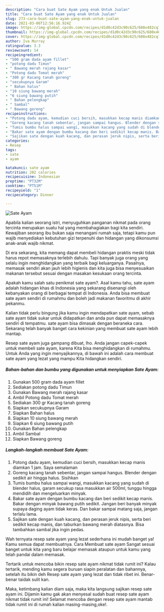 ```yaml
---
description: "Cara buat Sate Ayam yang enak Untuk Jualan"
title: "Cara buat Sate Ayam yang enak Untuk Jualan"
slug: 273-cara-buat-sate-ayam-yang-enak-untuk-jualan
date: 2021-03-06T12:56:16.924Z
image: https://img-global.cpcdn.com/recipes/d1d0c42d3c90c625/680x482cq70/sate-ayam-foto-resep-utama.jpg
thumbnail: https://img-global.cpcdn.com/recipes/d1d0c42d3c90c625/680x482cq70/sate-ayam-foto-resep-utama.jpg
cover: https://img-global.cpcdn.com/recipes/d1d0c42d3c90c625/680x482cq70/sate-ayam-foto-resep-utama.jpg
author: Iva Murray
ratingvalue: 3.3
reviewcount: 14
recipeingredient:
- "500 gram dada ayam fillet"
- "potong dadu Timun"
- " Bawang merah rajang kasar"
- "Potong dadu Tomat merah"
- "300 gr Kacang tanah goreng"
- "secukupnya Garam"
- " Bahan halus"
- "10 siung bawang merah"
- "6 siung bawang putih"
- " Bahan pelengkap"
- " Sambal"
- " Bawang goreng"
recipeinstructions:
- "Potong dadu ayam, kemudian cuci bersih, masukkan kecap manis diamkan 1 jam. Saya semalaman"
- "Goreng kacang tanah sebentar, jangan sampai hangus. Blender dengan sedikit air hingga halus. Sisihkan"
- "Tumis bumbu halus sampai wangi, masukkan kacang yang sudah di blender halus, garam secukup rasa masukkan air 500ml, tunggu hingga mendidih dan mengeluarkan minyak."
- "Bakar sate ayam dengan bumbu kacang dan beri sedikit kecap manis. Bakar dengan minyak bawang putih sedikit. Jangan beri banyak minyak supaya daging ayam tidak keras. Dan bakar sampai matang saja, jangan terlalu lama."
- "Sajikan sate dengan kuah kacang, dan perasan jeruk nipis, serta beri sedikit kecap manis, dan taburkan bawang merah diatasnya. Bisa tambahkan sambal jika ingin pedas."
categories:
- Resep
tags:
- sate
- ayam

katakunci: sate ayam 
nutrition: 202 calories
recipecuisine: Indonesian
preptime: "PT32M"
cooktime: "PT51M"
recipeyield: "1"
recipecategory: Dinner

---
```



![Sate Ayam](https://img-global.cpcdn.com/recipes/d1d0c42d3c90c625/680x482cq70/sate-ayam-foto-resep-utama.jpg)

Apabila kalian seorang istri, menyuguhkan panganan nikmat pada orang tercinta merupakan suatu hal yang membahagiakan bagi kita sendiri. Kewajiban seorang ibu bukan saja menangani rumah saja, tetapi kamu pun wajib menyediakan kebutuhan gizi terpenuhi dan hidangan yang dikonsumsi anak-anak wajib nikmat.

Di era  sekarang, kita memang dapat membeli hidangan praktis meski tidak harus repot memasaknya terlebih dahulu. Tapi banyak juga orang yang selalu ingin menghidangkan yang terbaik bagi keluarganya. Pasalnya, memasak sendiri akan jauh lebih higienis dan kita juga bisa menyesuaikan makanan tersebut sesuai dengan masakan kesukaan orang tercinta. 



Apakah kamu salah satu penikmat sate ayam?. Asal kamu tahu, sate ayam adalah hidangan khas di Indonesia yang sekarang disenangi oleh kebanyakan orang di berbagai tempat di Indonesia. Anda bisa membuat sate ayam sendiri di rumahmu dan boleh jadi makanan favoritmu di akhir pekanmu.

Kalian tidak perlu bingung jika kamu ingin mendapatkan sate ayam, sebab sate ayam tidak sukar untuk didapatkan dan anda pun dapat memasaknya sendiri di tempatmu. sate ayam bisa dimasak dengan beraneka cara. Sekarang telah banyak banget cara kekinian yang membuat sate ayam lebih mantap.

Resep sate ayam juga gampang dibuat, lho. Anda jangan capek-capek untuk membeli sate ayam, karena Kita bisa menghidangkan di rumahmu. Untuk Anda yang ingin menyajikannya, di bawah ini adalah cara membuat sate ayam yang lezat yang mampu Kita hidangkan sendiri.

<!--inarticleads1-->

##### Bahan-bahan dan bumbu yang digunakan untuk menyiapkan Sate Ayam:

1. Gunakan 500 gram dada ayam fillet
1. Sediakan potong dadu Timun
1. Gunakan  Bawang merah rajang kasar
1. Ambil Potong dadu Tomat merah
1. Sediakan 300 gr Kacang tanah goreng
1. Siapkan secukupnya Garam
1. Siapkan  Bahan halus
1. Siapkan 10 siung bawang merah
1. Siapkan 6 siung bawang putih
1. Gunakan  Bahan pelengkap
1. Ambil  Sambal
1. Siapkan  Bawang goreng




<!--inarticleads2-->

##### Langkah-langkah membuat Sate Ayam:

1. Potong dadu ayam, kemudian cuci bersih, masukkan kecap manis diamkan 1 jam. Saya semalaman
1. Goreng kacang tanah sebentar, jangan sampai hangus. Blender dengan sedikit air hingga halus. Sisihkan
1. Tumis bumbu halus sampai wangi, masukkan kacang yang sudah di blender halus, garam secukup rasa masukkan air 500ml, tunggu hingga mendidih dan mengeluarkan minyak.
1. Bakar sate ayam dengan bumbu kacang dan beri sedikit kecap manis. Bakar dengan minyak bawang putih sedikit. Jangan beri banyak minyak supaya daging ayam tidak keras. Dan bakar sampai matang saja, jangan terlalu lama.
1. Sajikan sate dengan kuah kacang, dan perasan jeruk nipis, serta beri sedikit kecap manis, dan taburkan bawang merah diatasnya. Bisa tambahkan sambal jika ingin pedas.




Wah ternyata resep sate ayam yang lezat sederhana ini mudah banget ya! Kamu semua dapat membuatnya. Cara Membuat sate ayam Sangat sesuai banget untuk kita yang baru belajar memasak ataupun untuk kamu yang telah pandai dalam memasak.

Tertarik untuk mencoba bikin resep sate ayam nikmat tidak rumit ini? Kalau tertarik, mending kamu segera buruan siapin peralatan dan bahannya, setelah itu bikin deh Resep sate ayam yang lezat dan tidak ribet ini. Benar-benar taidak sulit kan. 

Maka, ketimbang kalian diam saja, maka kita langsung sajikan resep sate ayam ini. Dijamin kamu gak akan menyesal sudah buat resep sate ayam nikmat tidak rumit ini! Selamat mencoba dengan resep sate ayam mantab tidak rumit ini di rumah kalian masing-masing,oke!.

